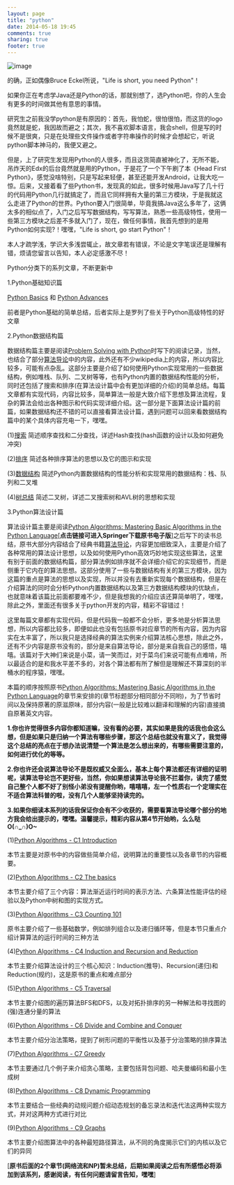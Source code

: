 ```yaml
---
layout: page
title: "python"
date: 2014-05-18 19:45
comments: true
sharing: true
footer: true
---
```


![image](http://hujiaweibujidao.github.io/images/python-logo.png)

的确，正如偶像Bruce Eckel所说，"Life is short, you need Python"！

如果你正在考虑学Java还是Python的话，那就别想了，选Python吧，你的人生会有更多的时间做其他有意思的事情。

研究生之前我没学python是有原因的：首先，我怕蛇，很怕很怕，而这货的logo竟然就是蛇，我因故而避之；其次，我不喜欢脚本语言，我会shell，但是写的时候不是很爽，只是在处理些文件操作或者字符串操作的时候才会想起它，听说python脚本神马的，我便又避之。

但是，上了研究生发现用Python的人很多，而且这货简直被神化了，无所不能，吊炸天的Edx的后台竟然就是用的Python，于是花了一个下午刷了本《Head First Python》，感觉没啥特别，只是写起来轻便，甚至还能开发Android，让我大吃一惊。后来，又接着看了些Python书，发现真的如此，很多时候用Java写了几十行的代码用Python几行就搞定了，而且它同样拥有大量的第三方模块，于是我就这么走进了Python的世界。Python要入门很简单，毕竟我搞Java这么多年了，这俩太多的相似点了，入门之后写写数据结构，写写算法，熟悉一些高级特性，使用一些第三方模块之后差不多就入门了，现在，做任何事情，我首先想到的是用Python如何实现?！嘿嘿，"Life is short, go start Python"！

本人才疏学浅，学识大多浅尝辄止，故文章若有错误，不论是文字笔误还是理解有错，烦请您留言以告知，本人必定感激不尽！

Python分类下的系列文章，不断更新中

1.Python基础知识篇

[Python Basics](http://hujiaweibujidao.github.io/blog/2014/05/10/python-tips1/) 和 [Python Advances](http://hujiaweibujidao.github.io/blog/2014/05/16/python-tips2/)

前者是Python基础的简单总结，后者实际上是罗列了些关于Python高级特性的好文章

2.Python数据结构篇

数据结构篇主要是阅读[Problem Solving with Python](http://interactivepython.org/courselib/static/pythonds/index.html)时写下的阅读记录，当然，也结合了部分[算法导论](http://en.wikipedia.org/wiki/Introduction_to_Algorithms)中的内容，此外还有不少wikipedia上的内容，所以内容比较多，可能有点杂乱。这部分主要是介绍了如何使用Python实现常用的一些数据结构，例如堆栈、队列、二叉树等等，也有Python内置的数据结构性能的分析，同时还包括了搜索和排序(在算法设计篇中会有更加详细的介绍)的简单总结。每篇文章都有实现代码，内容比较多，简单算法一般是大致介绍下思想及算法流程，复杂的算法会给出各种图示和代码实现详细介绍。这一部分是下面算法设计篇的前篇，如果数据结构还不错的可以直接看算法设计篇，遇到问题可以回来看数据结构篇中的某个具体内容充电一下，嘿嘿。

(1)[搜索](http://hujiaweibujidao.github.io/blog/2014/05/07/python-algorithms-search/) 简述顺序查找和二分查找，详述Hash查找(hash函数的设计以及如何避免冲突)

(2)[排序](http://hujiaweibujidao.github.io/blog/2014/05/07/python-algorithms-sort/)  简述各种排序算法的思想以及它的图示和实现

(3)[数据结构](http://hujiaweibujidao.github.io/blog/2014/05/08/python-algorithms-datastructures/)  简述Python内置数据结构的性能分析和实现常用的数据结构：栈、队列和二叉堆

(4)[树总结](http://hujiaweibujidao.github.io/blog/2014/05/08/python-algorithms-Trees/)  简述二叉树，详述二叉搜索树和AVL树的思想和实现

3.Python算法设计篇

<!--
**近期将会有重要变化，可以暂时不阅读该系列文章，待更新完毕再读应该会好些。**
-->

算法设计篇主要是阅读[Python Algorithms: Mastering Basic Algorithms in the Python Language](http://link.springer.com/book/10.1007%2F978-1-4302-3238-4)[**点击链接可进入Springer下载原书电子版**]之后写下的读书总结，原书大部分内容结合了经典书籍[算法导论](http://en.wikipedia.org/wiki/Introduction_to_Algorithms)，内容更加细致深入，主要是介绍了各种常用的算法设计思想，以及如何使用Python高效巧妙地实现这些算法，这里有别于前面的数据结构篇，部分算法例如排序就不会详细介绍它的实现细节，而是侧重于它内在的算法思想。这部分使用了一些与数据结构有关的第三方模块，因为这篇的重点是算法的思想以及实现，所以并没有去重新实现每个数据结构，但是在介绍算法的同时会分析Python内置数据结构以及第三方数据结构模块的优缺点，也就意味着该篇比前面都要难不少，但是我想我的介绍应该还算简单明了，嘿嘿，除此之外，里面还有很多关于python开发的内容，精彩不容错过！

这里每篇文章都有实现代码，但是代码我一般都不会分析，更多地是分析算法思想，所以内容都比较多，即便如此也没有包括原书对应章节的所有内容，因为内容实在太丰富了，所以我只是选择经典的算法实例来介绍算法核心思想，除此之外，还有不少内容是原书没有的，部分是来自算法导论，部分是来自我自己的感悟，嘻嘻。该篇对于大神们来说是小菜，请一笑而过，对于菜鸟们来说可能有点难啃，所以最适合的是和我水平差不多的，对各个算法都有所了解但是理解还不算深刻的半桶水的程序猿，嘿嘿。

本篇的顺序按照原书[Python Algorithms: Mastering Basic Algorithms in the Python Language](http://link.springer.com/book/10.1007%2F978-1-4302-3238-4)的章节来安排的(章节标题部分相同部分不同哟)，为了节省时间以及保持原著的原滋原味，部分内容(一般是比较难以翻译和理解的内容)直接摘自原著英文内容。 

**1.你也许觉得很多内容你都知道嘛，没有看的必要，其实如果是我的话我也会这么想，但是如果只是归纳一个算法有哪些步骤，那这个总结也就没有意义了，我觉得这个总结的亮点在于想办法说清楚一个算法是怎么想出来的，有哪些需要注意的，如何进行优化的等等。**

**2.你也许还会说算法导论不是既权威又全面么，基本上每个算法都还有详细的证明呢，读算法导论岂不更好些，当然，你如果想读算法导论我不拦着你，读完了感觉自己整个人都不好了别怪小弟没有提醒你哟，嘻嘻嘻，左一个性质右一个定理实在不适合算法科普的啦，没有几个人能够坚持读完的。**

**3.如果你细读本系列的话我保证你会有不少收获的，需要看算法导论哪个部分的地方我会给出提示的，嘿嘿。温馨提示，精彩内容从第4节开始哟，么么哒 O(∩_∩)O~**

(1)[Python Algorithms - C1 Introduction](http://hujiaweibujidao.github.io/blog/2014/07/01/python-algorithms-introduction/) 

本节主要是对原书中的内容做些简单介绍，说明算法的重要性以及各章节的内容概要。

(2)[Python Algorithms - C2 The basics](http://hujiaweibujidao.github.io/blog/2014/07/01/python-algorithms-the-basics/) 

本节主要介绍了三个内容：算法渐近运行时间的表示方法、六条算法性能评估的经验以及Python中树和图的实现方式。

(3)[Python Algorithms - C3 Counting 101](http://hujiaweibujidao.github.io//blog/2014/07/01/python-algorithms-counting-101/) 

原书主要介绍了一些基础数学，例如排列组合以及递归循环等，但是本节只重点介绍计算算法的运行时间的三种方法

(4)[Python Algorithms - C4 Induction and Recursion and Reduction](http://hujiaweibujidao.github.io/blog/2014/07/01/python-algorithms-induction/) 

本节主要介绍算法设计的三个核心知识：Induction(推导)、Recursion(递归)和Reduction(规约)，这是原书的重点和难点部分

(5)[Python Algorithms - C5 Traversal](http://hujiaweibujidao.github.io/blog/2014/07/01/python-algorithms-traversal/) 

本节主要介绍图的遍历算法BFS和DFS，以及对拓扑排序的另一种解法和寻找图的(强)连通分量的算法

(6)[Python Algorithms - C6 Divide and Combine and Conquer](http://hujiaweibujidao.github.io/blog/2014/07/01/python-algorithms-divide-and-combine-and-conquer/) 

本节主要介绍分治法策略，提到了树形问题的平衡性以及基于分治策略的排序算法

(7)[Python Algorithms - C7 Greedy](http://hujiaweibujidao.github.io/blog/2014/07/01/python-algorithms-greedy/) 

本节主要通过几个例子来介绍贪心策略，主要包括背包问题、哈夫曼编码和最小生成树

(8)[Python Algorithms - C8 Dynamic Programming](http://hujiaweibujidao.github.io/blog/2014/07/01/python-algorithms-dynamic-programming/) 

本节主要结合一些经典的动规问题介绍动态规划的备忘录法和迭代法这两种实现方式，并对这两种方式进行对比

(9)[Python Algorithms - C9 Graphs](http://hujiaweibujidao.github.io/blog/2014/07/01/python-algorithms-graphs/) 

本节主要介绍图算法中的各种最短路径算法，从不同的角度揭示它们的内核以及它们的异同

[**原书后面的2个章节(网络流和NP)暂未总结，后期如果阅读之后有所感悟必将添加到该系列，感谢阅读，有任何问题请留言告知，嘿嘿**]






















